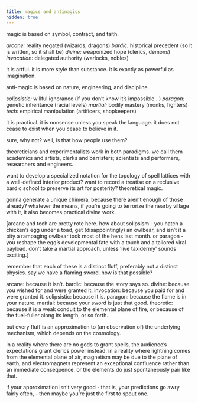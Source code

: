 ```yaml
---
title: magics and antimagics
hidden: true
---
```


magic is based on symbol, contract, and faith.

*arcane:* reality negated (wizards, dragons)
*bardic:* historical precedent (so it is written, so it shall be)
*divine:* weaponized hope (clerics, demons)
*invocation:* delegated authority (warlocks, nobles)

it is artful. it is more style than substance. it is exactly as powerful as imagination.

anti-magic is based on nature, engineering, and discipline.

*solipsistic:* willful ignorance (if you don’t know it’s impossible…)
*paragon:* genetic inheritance (racial levels)
*martial:* bodily mastery (monks, fighters)
*tech:* empirical manipulation (artificers, shopkeepers)

it is practical. it is nonsense unless you speak the language. it does not cease to exist when you cease to believe in it.

sure, why not? well, is that how people use them?

theoreticians and experimentalists work in both paradigms. we call them academics and artists, clerks and barristers; scientists and performers, researchers and engineers.

want to develop a specialized notation for the topology of spell lattices with a well-defined interior product? want to record a treatise on a reclusive bardic school to preserve its art for posterity? theoretical magic.

gonna generate a unique chimera, because there aren’t enough of those already? whatever the means, if you’re going to terrorize the nearby village with it, it also becomes practical divine work.

[arcane and tech are pretty rote here. how about solipsism - you hatch a chicken’s egg under a toad, get (disappointingly) an owlbear, and isn’t it a pity a rampaging owlbear took most of the hens last month. or paragon - you reshape the egg’s developmental fate with a touch and a tailored viral payload. don’t take a martial approach, unless ‘live taxidermy’ sounds exciting.]

remember that each of these is a distinct fluff, preferably not a distinct physics. say we have a flaming sword. how is that possible?

arcane: because it isn’t.
bardic: because the story says so.
divine: because you wished for and were granted it.
invocation: because you paid for and were granted it.
solipsistic: because it is.
paragon: because the flame is in your nature.
martial: because your sword is just that good.
theoretic: because it is a weak conduit to the elemental plane of fire, or because of the fuel-fuller along its length, or so forth.

but every fluff is an approximation to (an observation of) the underlying mechanism, which depends on the cosmology.

in a reality where there are no gods to grant spells, the audience’s expectations grant clerics power instead. in a reality where lightning comes from the elemental plane of air, magnetism may be due to the plane of earth, and electromagnets represent an exceptional confluence rather than an immediate consequence. or the elements do just spontaneously pair like that.

if your approximation isn’t very good - that is, your predictions go awry fairly often, - then maybe you’re just the first to spout one.